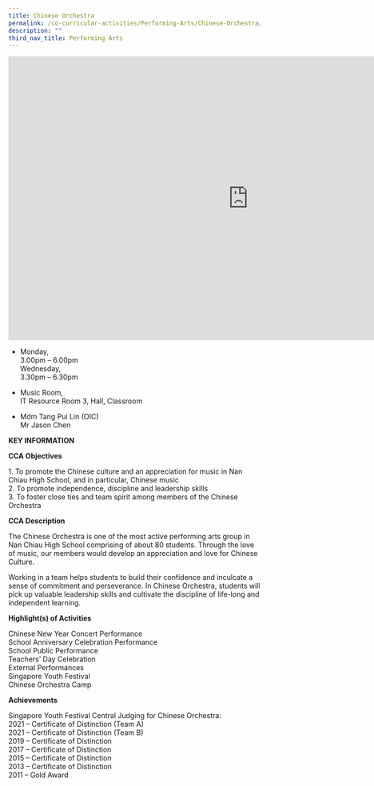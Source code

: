 ```yaml
---
title: Chinese Orchestra
permalink: /co-curricular-activities/Performing-Arts/Chinese-Orchestra/
description: ""
third_nav_title: Performing Arts
---
```

<iframe allowfullscreen="true" height="569" width="960" frameborder="0" src="https://docs.google.com/presentation/d/e/2PACX-1vROTMzIgjqbJxyMsn-sTeouAKJ29k2EZ6JYPC8RzvcpgjkTUsAQqgdT5qR_u-wA7tPubBddWk8XvoDv/embed?start=false&amp;loop=false&amp;delayms=3000"></iframe>

*   Monday,  
    3.00pm – 6.00pm  
    Wednesday,  
    3.30pm – 6.30pm  
    
*   Music Room,  
    IT Resource Room 3, Hall, Classroom

*   Mdm Tang Pui Lin (OIC)  
    Mr Jason Chen
		
**KEY INFORMATION**

**CCA Objectives**

1\. To promote the Chinese culture and an appreciation for music in Nan Chiau High School, and in particular, Chinese music<br>
2\. To promote independence, discipline and leadership skills<br>
3\. To foster close ties and team spirit among members of the Chinese Orchestra

**CCA Description**

The Chinese Orchestra is one of the most active performing arts group in Nan Chiau High School comprising of about 80 students. Through the love of music, our members would develop an appreciation and love for Chinese Culture.

  

Working in a team helps students to build their confidence and inculcate a sense of commitment and perseverance. In Chinese Orchestra, students will pick up valuable leadership skills and cultivate the discipline of life-long and independent learning.

**Highlight(s) of Activities**

Chinese New Year Concert Performance<br>
School Anniversary Celebration Performance<br>
School Public Performance<br>
Teachers’ Day Celebration<br>
External Performances<br>
Singapore Youth Festival<br>
Chinese Orchestra Camp

**Achievements**

Singapore Youth Festival Central Judging for Chinese Orchestra:<br>
2021 – Certificate of Distinction (Team A)<br>
2021 – Certificate of Distinction (Team B)<br>
2019 – Certificate of Distinction<br>
2017 – Certificate of Distinction<br>
2015 – Certificate of Distinction<br>
2013 – Certificate of Distinction<br>
2011 – Gold Award
